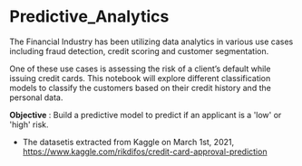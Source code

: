 # Predictive_Analytics
The Financial Industry has been utilizing data analytics in various use cases including fraud detection, 
credit scoring and customer segmentation.

One of these use cases is assessing the risk of a client’s default while issuing credit cards. 
This notebook will explore different classification models to classify the customers based on their credit history 
and the personal data.

**Objective** : Build a predictive model to predict if an applicant is a 'low' or 'high' risk.

- The datasetis extracted from Kaggle on  March 1st, 2021, https://www.kaggle.com/rikdifos/credit-card-approval-prediction 

